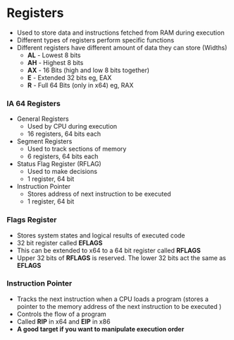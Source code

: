 # Registers 
- Used to store data and instructions fetched from RAM during execution
- Different types of registers perform specific functions
- Different registers have different amount of data they can store (Widths)
	- **AL** - Lowest 8 bits
	- **AH** - Highest 8 bits 
	- **AX** - 16 Bits (high and low 8 bits together)
	- **E** - Extended 32 bits eg, EAX
	- **R** - Full 64 Bits (only in x64) eg, RAX

### IA 64 Registers
- General Registers
	- Used by CPU during execution
	- 16 registers, 64 bits each
- Segment Registers
	- Used to track sections of memory
	- 6 registers, 64 bits each
- Status Flag Register (RFLAG)
	- Used to make decisions
	- 1 register, 64 bit 
- Instruction Pointer
	- Stores address of next instruction to be executed 
	- 1 register, 64 bit


### Flags Register 
- Stores system states and logical results of executed code
- 32 bit register called **EFLAGS**
- This can be extended to x64 to a 64 bit register called **RFLAGS**
- Upper 32 bits of **RFLAGS** is reserved. The lower 32 bits act the same as **EFLAGS**

### Instruction Pointer
- Tracks the next instruction when a CPU loads a program (stores a pointer to the memory address of the next instruction to be executed )
- Controls the flow of a program
- Called **RIP** in x64 and **EIP** in x86
- **A good target if you want to manipulate execution order**
